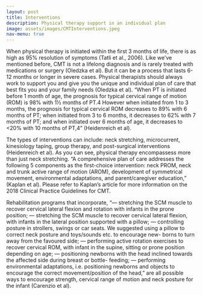 ```yaml
---
layout: post
title: Interventions
description: Physical therapy support in an individual plan
image: assets/images/CMTInterventions.jpeg
nav-menu: true
---
```


When physical therapy is initiated within the first 3 months of life, there is as high as 95% resolution of symptoms (Tatli et al., 2006). Like we’ve mentioned before, CMT is not a lifelong diagnosis and is rarely treated with medications or surgery (Oledzka et al). But it can be a process that lasts 6-12 months or longer in severe cases. Physical therapists should always work to support you and give you the unique and individual plan of care that best fits you and your family needs (Oledzka et al). “When PT is initiated before 1 month of age, the prognosis for typical cervical range of motion (ROM) is 98% with 1½ months of PT.4 However when initiated from 1 to 3 months, the prognosis for typical cervical ROM decreases to 89% with 6 months of PT; when initiated from 3 to 6 months, it decreases to 62% with 7 months of PT; and when initiated over 6 months of age, it decreases to <20% with 10 months of PT,4” (Heidenreich et al). 

The types of interventions can include: neck stretching, microcurrent, kinesiology taping, group therapy, and post-surgical interventions (Heidenreich et al). As you can see, physical therapy encompassess more than just neck stretching. “A comprehensive plan of care addresses the following 5 components as the first-choice intervention: neck PROM, neck and trunk active range of motion (AROM), development of symmetrical movement, environmental adaptations, and parent/caregiver education,” (Kaplan et al). Please refer to Kaplan’s article for more information on the 2018 Clinical Practice Guidelines for CMT. 

Rehabilitation programs that incorporate, “— stretching the SCM muscle to recover cervical lateral flexion and rotation with infants in the prone position; — stretching the SCM muscle to recover cervical lateral flexion, with infants in the lateral position supported with a pillow; — controlling posture in strollers, swings or car seats. We suggested using a pillow to correct neck posture and toys/sounds etc. to encourage new- borns to turn away from the favoured side; — performing active rotation exercises to recover cervical ROM, with infant in the supine, sitting or prone position depending on age; — positioning newborns with the head inclined towards the affected side during breast or bottle- feeding; — performing environmental adaptations, i.e. positioning newborns and objects to encourage the correct movement/position of the head,” are all possible ways to encourage strength, cervical range of motion and neck posture for the infant (Carenzio et al). 
